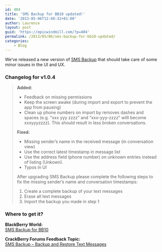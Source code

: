 ```yaml
---
id: 404
title: 'SMS Backup for BB10 updated!'
date: '2013-05-06T12:40:32+01:00'
author: Laurence
layout: post
guid: 'https://epicwindmill.com/?p=404'
permalink: /2013/05/06/sms-backup-for-bb10-updated/
categories:
    - Blog
---
```


We’ve released a new version of [SMS Backup](https://epicwindmill.com/sms-backup/) that should take care of some minor issues in the UI and UX.

### Changelog for v1.0.4

> **Added:**
> 
> - Feedback on missing permissions
> - Keep the screen awake (during import and export to prevent the app from pausing)
> - Clean up phone numbers on import by removes dashes and spaces (e.g. “xxx yyy zzzz” and “xxx-yyy-zzzz” willl become xxxyyyzzzz). This should result in less broken conversations.
> 
> **Fixed:**
> 
> - Missing sender’s name in the received message (in conversation view)
> - Use the correct latest timestamp in message list
> - Use the address field (phone number) on unknown entries instead of listing (Unkown).
> - Typos in UI
> 
> After upgrading SMS Backup please complete the following steps to fix the missing sender’s name and conversation timestamps:
> 
> 1. Create a complete backup of your text messages
> 2. Erase all text messages
> 3. Import the backup you made in step 1

### Where to get it?

**BlackBerry World:**  
[SMS Backup for BB10](http://appworld.blackberry.com/webstore/content/27686935/)

**CrackBerry Forums Feedback Topic:**  
[SMS Backup – Backup and Restore Text Messages](http://forums.crackberry.com/app-announcements-f281/sms-backup-backup-restore-text-messages-801268/)